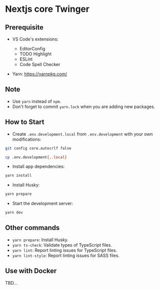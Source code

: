 # Nextjs core Twinger

## Prerequisite

-   VS Code's extensions:

    -   EditorConfig
    -   TODO Highlight
    -   ESLint
    -   Code Spell Checker

-   Yarn: <https://yarnpkg.com/>

## Note

-   Use `yarn` instead of `npm`.
-   Don't forget to commit `yarn.lock` when you are adding new packages.

## How to Start

-   Create `.env.development.local` from `.env.development` with your own modifications:

```sh
git config core.autocrlf false
```

```sh
cp .env.development{,.local}
```

-   Install app dependencies:

```sh
yarn install
```

-   Install Husky:

```sh
yarn prepare
```

-   Start the development server:

```sh
yarn dev
```

## Other commands

-   `yarn prepare`: Install Husky.
-   `yarn ts-check`: Validate types of TypeScript files.
-   `yarn lint`: Report linting issues for TypeScript files.
-   `yarn lint-style`: Report linting issues for SASS files.

## Use with Docker

TBD...

